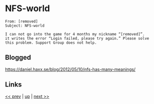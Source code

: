 # NFS-world

    From: [removed]
    Subject: NFS-world

    I can not go into the game for 4 months my nickname “[removed]”.
    it writes the error “Login failed, please try again.” Please solve
    this problem. Support Group does not help.

## Blogged

<https://daniel.haxx.se/blog/2012/05/10/nfs-has-many-meanings/>

## Links

[<< prev](2012-01-05.md) | [up](../) | [next >> ](2012-11-30.md)
